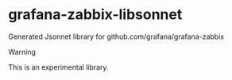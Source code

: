 # grafana-zabbix-libsonnet

Generated Jsonnet library for github.com/grafana/grafana-zabbix

> [!WARNING]
> This is an experimental library.
